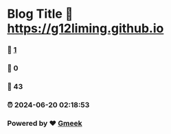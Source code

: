 # Blog Title :link: https://g12liming.github.io 
### :page_facing_up: [1](https://g12liming.github.io/tag.html) 
### :speech_balloon: 0 
### :hibiscus: 43 
### :alarm_clock: 2024-06-20 02:18:53 
### Powered by :heart: [Gmeek](https://github.com/Meekdai/Gmeek)
